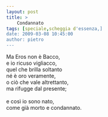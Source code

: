 ```yaml
---
layout: post
title: >
    Condannato
tags: [speciale,scheggia d'essenza,]
date: 2009-03-08 10:45:00
author: pietro
---
```

Ma Eros non è Bacco,<br/>e io ricuso vigliacco,<br/>quel che brilla soltanto<br/>né è oro veramente,<br/>o ciò che vale altrettanto,<br/>ma rifugge dal presente;<br/><br/>e così io sono nato,<br/>come già morto e condannato.
